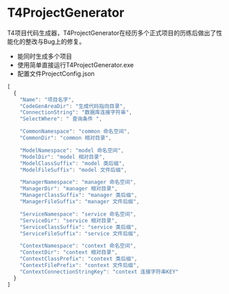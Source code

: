 # T4ProjectGenerator

T4项目代码生成器，T4ProjectGenerator在经历多个正式项目的历练后做出了性能化的整改与Bug上的修复。

* 能同时生成多个项目
* 使用简单直接运行T4ProjectGenerator.exe
* 配置文件ProjectConfig.json

```javascript
[
  {
    "Name": "项目名字",
    "CodeGenAreaDir": "生成代码指向目录",
    "ConnectionString": "数据库连接字符串",
    "SelectWhere": " 查询条件 ",

    "CommonNamespace": "common 命名空间",
    "CommonDir": "common 相对目录",

    "ModelNamespace": "model 命名空间",
    "ModelDir": "model 相对目录",
    "ModelClassSuffix": "model 类后缀",
    "ModelFileSuffix": "model 文件后缀",

    "ManagerNamespace": "manager 命名空间",
    "ManagerDir": "manager 相对目录",
    "ManagerClassSuffix": "manager 类后缀",
    "ManagerFileSuffix": "manager 文件后缀",

    "ServiceNamespace": "service 命名空间",
    "ServiceDir": "service 相对目录",
    "ServiceClassSuffix": "service 类后缀",
    "ServiceFileSuffix": "service 文件后缀",

    "ContextNamespace": "context 命名空间",
    "ContextDir": "context 相对目录",
    "ContextClassPrefix": "context 类后缀",
    "ContextFilePrefix": "context 文件后缀",
    "ContextConnectionStringKey": "context 连接字符串KEY"
  }
]
```
